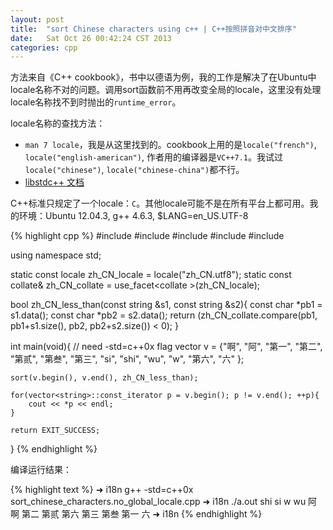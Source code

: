 ```yaml
---
layout: post
title:  "sort Chinese characters using c++ | C++按照拼音对中文排序"
date:   Sat Oct 26 00:42:24 CST 2013
categories: cpp
---
```

方法来自《C++ cookbook》，书中以德语为例，我的工作是解决了在Ubuntu中locale名称不对的问题。调用sort函数前不用再改变全局的locale，这里没有处理locale名称找不到时抛出的`runtime_error`。

locale名称的查找方法：

- `man 7 locale`，我是从这里找到的。cookbook上用的是`locale("french")`, `locale("english-american")`, 作者用的编译器是`VC++7.1`。我试过`locale("chinese")`, `locale("chinese-china")`都不行。
- [libstdc++ 文档](http://gcc.gnu.org/onlinedocs/libstdc++/latest-doxygen/a01285.html)

C++标准只规定了一个locale：`C`。其他locale可能不是在所有平台上都可用。我的环境：Ubuntu 12.04.3, g++ 4.6.3, $LANG=en_US.UTF-8


{% highlight cpp %}
#include <iostream>
#include <string>
#include <locale>
#include <vector>
#include <algorithm>

using namespace std;

static const locale zh_CN_locale = locale("zh_CN.utf8");
static const collate<char>& zh_CN_collate = use_facet<collate<char> >(zh_CN_locale);

bool zh_CN_less_than(const string &s1, const string &s2){
	const char *pb1 = s1.data();
	const char *pb2 = s2.data();
	return (zh_CN_collate.compare(pb1, pb1+s1.size(), pb2, pb2+s2.size()) < 0);
}

int main(void){
	// need -std=c++0x flag
	vector<string> v = {"啊", "阿", "第一", "第二", "第贰", "第叁", "第三",
		"si", "shi", "wu", "w", "第六", "六" };

	sort(v.begin(), v.end(), zh_CN_less_than);

	for(vector<string>::const_iterator p = v.begin(); p != v.end(); ++p){
		cout << *p << endl;
	}

	return EXIT_SUCCESS;
}
{% endhighlight %}

编译运行结果：

{% highlight text %}
➜  i18n  g++ -std=c++0x sort_chinese_characters.no_global_locale.cpp 
➜  i18n  ./a.out 
shi
si
w
wu
阿
啊
第二
第贰
第六
第三
第叁
第一
六
➜  i18n 
{% endhighlight %}

